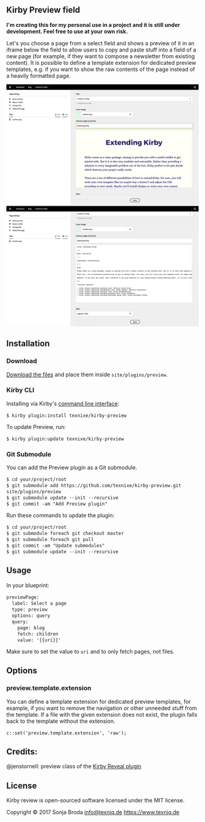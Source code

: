 ## Kirby Preview field

**I'm creating this for my personal use in a project and it is still under development. Feel free to use at your own risk.**

Let's you choose a page from a select field and shows a preview of it in an iframe below the field to allow users to copy and paste stuff into a field of a new page (for example, if they want to compose a newsletter from existing content). It is possible to define a template extension for dedicated preview templates, e.g. if you want to show the raw contents of the page instead of a heavily formatted page.


![](preview.png)
![](raw-content.png)
## Installation

### Download

[Download the files](https://github.com/texnixe/kirby-preview/archive/master.zip) and place them inside `site/plugins/preview`.

### Kirby CLI
Installing via Kirby's [command line interface](https://github.com/getkirby/cli):

    $ kirby plugin:install texnixe/kirby-preview

To update Preview, run:

    $ kirby plugin:update texnixe/kirby-preview

### Git Submodule
You can add the Preview plugin as a Git submodule.

    $ cd your/project/root
    $ git submodule add https://github.com/texnixe/kirby-preview.git site/plugins/preview
    $ git submodule update --init --recursive
    $ git commit -am "Add Preview plugin"

Run these commands to update the plugin:

    $ cd your/project/root
    $ git submodule foreach git checkout master
    $ git submodule foreach git pull
    $ git commit -am "Update submodules"
    $ git submodule update --init --recursive

## Usage

In your blueprint:

```
previewPage:
  label: Select a page
  type: preview
  options: query
  query:
    page: blog
    fetch: children
    value: '{{uri}}'
```

Make sure to set the value to `uri` and to only fetch pages, not files.

## Options

### preview.template.extension

You can define a template extension for dedicated preview templates, for example, if you want to remove the navigation or other unneeded stuff from the template. If a file with the given extension does not exist, the plugin falls back to the template without the extension.
```
c::set('preview.template.extension', 'raw');
```



## Credits:

@jenstornell: preview class of the [Kirby Reveal plugin](https://github.com/jenstornell/kirby-reveal)

## License

Kirby review is open-sourced software licensed under the MIT license.

Copyright © 2017 Sonja Broda info@texniq.de https://www.texniq.de
